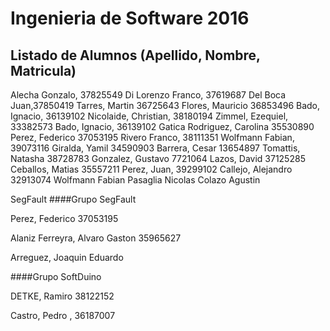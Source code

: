 # Ingenieria de Software 2016

## Listado de Alumnos (Apellido, Nombre, Matricula)

Alecha Gonzalo, 37825549
Di Lorenzo Franco, 37619687
Del Boca Juan,37850419
Tarres, Martin 36725643
Flores, Mauricio 36853496
Bado, Ignacio, 36139102
Nicolaide, Christian, 38180194
Zimmel, Ezequiel, 33382573
Bado, Ignacio, 36139102
Gatica Rodriguez, Carolina 35530890
Perez, Federico 37053195
Rivero Franco, 38111351
Wolfmann Fabian, 39073116
Giralda, Yamil 34590903
Barrera, Cesar 13654897
Tomattis, Natasha 38728783
Gonzalez, Gustavo 7721064
Lazos, David 37125285
Ceballos, Matias 35557211
Perez, Juan, 39299102
Callejo, Alejandro 32913074
Wolfmann Fabian
Pasaglia Nicolas
Colazo Agustin


SegFault
####Grupo SegFault

Perez, Federico 37053195

Alaniz Ferreyra, Alvaro Gaston 35965627

Arreguez, Joaquin Eduardo

####Grupo SoftDuino

DETKE, Ramiro 38122152

Castro, Pedro , 36187007



